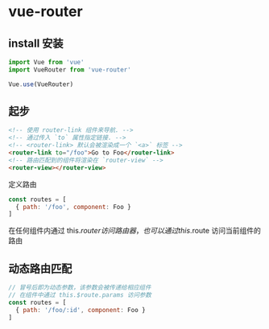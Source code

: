 # vue-router


## install 安装

```js
import Vue from 'vue'
import VueRouter from 'vue-router'

Vue.use(VueRouter)
```


## 起步

```html
<!-- 使用 router-link 组件来导航. -->
<!-- 通过传入 `to` 属性指定链接. -->
<!-- <router-link> 默认会被渲染成一个 `<a>` 标签 -->
<router-link to="/foo">Go to Foo</router-link>
<!-- 路由匹配到的组件将渲染在 `router-view` -->
<router-view></router-view>
```

定义路由

```js
const routes = [
  { path: '/foo', component: Foo }
]
```

在任何组件内通过 this.$router 访问路由器，也可以通过 this.$route 访问当前组件的路由


## 动态路由匹配

```js
// 冒号后即为动态参数，该参数会被传递给相应组件
// 在组件中通过 this.$route.params 访问参数
const routes = [
  { path: '/foo/:id', component: Foo }
]
```

## 

```

```

## 

```

```